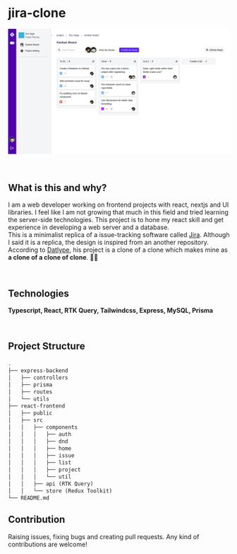 # jira-clone

![jira-clone webapp demo](./demo-light.png)

<br/>

## What is this and why?
I am a web developer working on frontend projects with react, nextjs and UI libraries. I feel like I am not growing that much in this field and tried learning the server-side technologies. This project is to hone my react skill and get experience in developing a web server and a database.  
This is a minimalist replica of a issue-tracking software called [Jira](https://www.atlassian.com/software/jira). Although I said it is a replica, the design is inspired from an another repository. According to [Datlype](https://github.com/Datlyfe/jira_clone), his project is a clone of a clone which makes mine as **a clone of a clone of clone**. 🗿🗿

<br/>

## Technologies
**Typescript, React, RTK Query, Tailwindcss, Express, MySQL, Prisma**

<br/>

## Project Structure

```
.
├── express-backend
│   ├── controllers
│   ├── prisma
│   ├── routes
│   └── utils
├── react-frontend
│   ├── public
│   ├── src
│   │   ├── components
│   │   │   ├── auth
│   │   │   ├── dnd
│   │   │   ├── home
│   │   │   ├── issue
│   │   │   ├── list
│   │   │   ├── project
│   │   │   └── util
│   │   ├── api (RTK Query)
│   │   └── store (Redux Toolkit)
└── README.md

```

## Contribution
Raising issues, fixing bugs and creating pull requests. Any kind of contributions are welcome!
